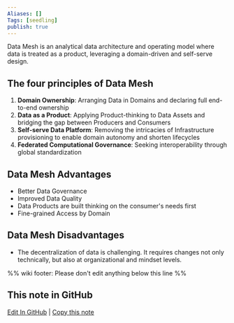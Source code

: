 ```yaml
---
Aliases: []
Tags: [seedling]
publish: true
---
```


Data Mesh is an analytical data architecture and operating model where data is treated as a product, leveraging a domain-driven and self-serve design.

## The four principles of Data Mesh

1. **Domain Ownership**: Arranging Data in Domains and declaring full end-to-end ownership
2. **Data as a Product**: Applying Product-thinking to Data Assets and bridging the gap  between Producers and Consumers
3. **Self-serve Data Platform**: Removing the intricacies of Infrastructure provisioning to enable domain autonomy and shorten lifecycles
4. **Federated Computational Governance**: Seeking interoperability through global standardization


## Data Mesh Advantages

- Better Data Governance
- Improved Data Quality
- Data Products are built thinking on the consumer's needs first
- Fine-grained Access by Domain

## Data Mesh Disadvantages

- The decentralization of data is challenging. It requires changes not only technically, but also at organizational and mindset levels.

%% wiki footer: Please don't edit anything below this line %%

## This note in GitHub

<span class="git-footer">[Edit In GitHub](https://github.dev/data-engineering-community/data-engineering-wiki/blob/main/Concepts/Data%20Mesh.md "git-hub-edit-note") | [Copy this note](https://raw.githubusercontent.com/data-engineering-community/data-engineering-wiki/main/Concepts/Data%20Mesh.md "git-hub-copy-note") </span>

